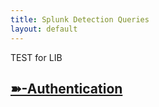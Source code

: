 ```yaml
---
title: Splunk Detection Queries
layout: default
---
```

TEST for LIB
## [➽-Authentication](./projects/Splunk-Detection-Queries/Subfolders/Authentication.html)
